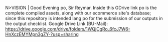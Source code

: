N>VISION | Good Evening po, Sir Reymar. Inside this GDrive link po is the complete compiled assets, along with our ecommerce site's database; since this repository is intended lang po for the submission of our outputs in the output checklist.
Google Drive Link (BU-Mail): ⁦https://drive.google.com/drive/folders/1WQjCgRo_6fcJ7W6-HnXczEMYMpn3gZY-?usp=sharing
